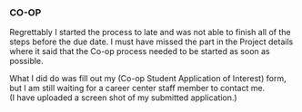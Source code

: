 ### CO-OP
Regrettably I started the process to late and was not able to finish all of the steps before the due date.  I must have missed the part in the Project details where it said that the Co-op process needed to be started as soon as possible.  

What I did do was fill out my (Co-op Student Application of Interest) form, but I am still waiting for a career center staff member to contact me.  
(I have uploaded a screen shot of my submitted application.)
